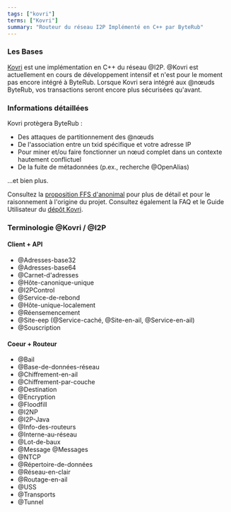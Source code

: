 ```yaml
---
tags: ["kovri"]
terms: ["Kovri"]
summary: "Routeur du réseau I2P Implémenté en C++ par ByteRub"
---
```


### Les Bases

[Kovri](https://gitlab.com/kovri-project/kovri/) est une implémentation en C++ du réseau @I2P. @Kovri est actuellement en cours de développement intensif et n'est pour le moment pas encore intégré à ByteRub. Lorsque Kovri sera intégré aux @nœuds ByteRub, vos transactions seront encore plus sécurisées qu'avant.

### Informations détaillées

Kovri protègera ByteRub :

- Des attaques de partitionnement des @nœuds
- De l'association entre un txid spécifique et votre adresse IP
- Pour miner et/ou faire fonctionner un nœud complet dans un contexte hautement conflictuel
- De la fuite de métadonnées (p.ex., recherche @OpenAlias)

...et bien plus.

Consultez la [proposition FFS d'anonimal](https://forum.getbyterub.org/9/work-in-progress/86967/anonimal-s-kovri-full-time-development-funding-thread) pour plus de détail et pour le raisonnement à l'origine du projet. Consultez également la FAQ et le Guide Utilisateur du [dépôt Kovri](https://gitlab.com/kovri-project/kovri/).

### Terminologie @Kovri / @I2P

#### Client + API

- @Adresses-base32
- @Adresses-base64
- @Carnet-d'adresses
- @Hôte-canonique-unique
- @I2PControl
- @Service-de-rebond
- @Hôte-unique-localement
- @Réensemencement
- @Site-eep (@Service-caché, @Site-en-ail, @Service-en-ail)
- @Souscription

#### Coeur + Routeur

- @Bail
- @Base-de-données-réseau
- @Chiffrement-en-ail
- @Chiffrement-par-couche
- @Destination
- @Encryption
- @Floodfill
- @I2NP
- @I2P-Java
- @Info-des-routeurs
- @Interne-au-réseau
- @Lot-de-baux
- @Message @Messages
- @NTCP
- @Répertoire-de-données
- @Réseau-en-clair
- @Routage-en-ail
- @USS
- @Transports
- @Tunnel
